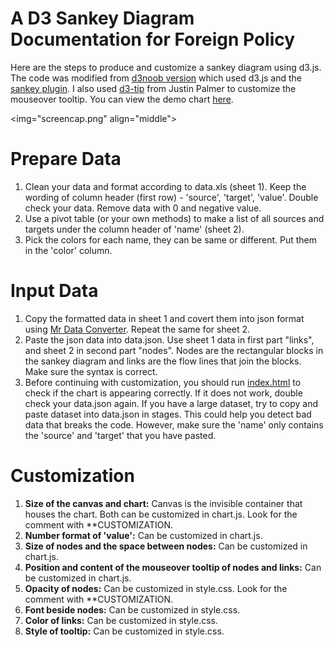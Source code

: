 A D3 Sankey Diagram Documentation for Foreign Policy
====================
Here are the steps to produce and customize a sankey diagram using d3.js. The code was modified from <a href="https://gist.github.com/d3noob/5015397">d3noob version</a> which used d3.js and the <a href="https://github.com/d3/d3-plugins/tree/master/sankey">sankey plugin</a>. I also used <a href="https://github.com/Caged/d3-tip">d3-tip</a> from Justin Palmer to customize the mouseover tooltip.
You can view the demo chart <a href="http://kuangkeng.github.io/keng-data-journalism/sankey-demo/index.html">here</a>.

<img="screencap.png" align="middle">

Prepare Data
====================
<ol>
 <li>Clean your data and format according to data.xls (sheet 1). Keep the wording of column header (first row) - 'source', 'target', 'value'. Double check your data. Remove data with 0 and negative value. </li>
 <li>Use a pivot table (or your own methods) to make a list of all sources and targets under the column header of 'name' (sheet 2).</li>
 <li>Pick the colors for each name, they can be same or different. Put them in the 'color' column.</li>
</ol>  

Input Data
====================
<ol>
 <li>Copy the formatted data in sheet 1 and covert them into json format using <a href="http://shancarter.github.io/mr-data-converter/">Mr Data Converter</a>. Repeat the same for sheet 2.</li>
 <li>Paste the json data into data.json. Use sheet 1 data in first part "links", and sheet 2 in second part "nodes". Nodes are the rectangular blocks in the sankey diagram and links are the flow lines that join the blocks. Make sure the syntax is correct.</li>
 <li>Before continuing with customization, you should run <a href="http://kuangkeng.github.io/keng-data-journalism/sankey-demo/index.html">index.html</a> to check if the chart is appearing correctly. If it does not work, double check your data.json again. If you have a large dataset, try to copy and paste dataset into data.json in stages. This could help you detect bad data that breaks the code. However, make sure the 'name' only contains the 'source' and 'target' that you have pasted.</li>
</ol>

Customization
====================
<ol>
 <li><strong>Size of the canvas and chart:</strong> Canvas is the invisible container that houses the chart. Both can be customized in chart.js. Look for the comment with **CUSTOMIZATION.</li>
 <li><strong>Number format of 'value':</strong> Can be customized in chart.js.</li>
 <li><strong>Size of nodes and the space between nodes:</strong> Can be customized in chart.js.</li>
 <li><strong>Position and content of the mouseover tooltip of nodes and links:</strong> Can be customized in chart.js.</li>
 <li><strong>Opacity of nodes:</strong> Can be customized in style.css. Look for the comment with **CUSTOMIZATION.</li>
 <li><strong>Font beside nodes:</strong> Can be customized in style.css.</li>
 <li><strong>Color of links:</strong> Can be customized in style.css.</li>
 <li><strong>Style of tooltip:</strong> Can be customized in style.css.</li>
</ol>  



